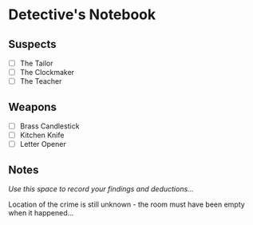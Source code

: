 # Detective's Notebook

## Suspects
- [ ] The Tailor
- [ ] The Clockmaker
- [ ] The Teacher

## Weapons
- [ ] Brass Candlestick
- [ ] Kitchen Knife
- [ ] Letter Opener

## Notes
*Use this space to record your findings and deductions...*

Location of the crime is still unknown - the room must have been empty when it happened...
